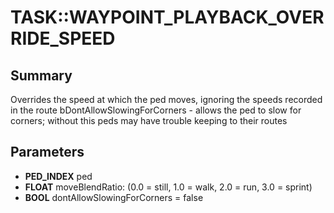 # TASK::WAYPOINT_PLAYBACK_OVERRIDE_SPEED

## Summary
Overrides the speed at which the ped moves, ignoring the speeds recorded in the route
bDontAllowSlowingForCorners - allows the ped to slow for corners; without this peds may have trouble keeping to their routes

## Parameters
* **PED_INDEX** ped
* **FLOAT** moveBlendRatio: (0.0 = still, 1.0 = walk, 2.0 = run, 3.0 = sprint)
* **BOOL** dontAllowSlowingForCorners = false